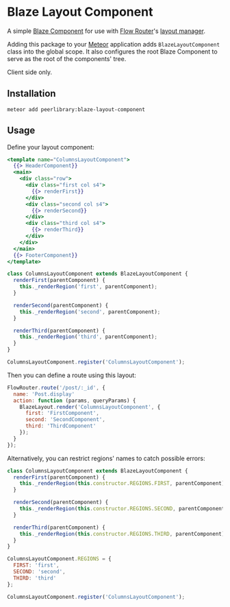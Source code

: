 Blaze Layout Component
======================

A simple [Blaze Component](https://github.com/peerlibrary/meteor-blaze-components) for use with
[Flow Router](https://github.com/kadirahq/flow-router)'s [layout manager](https://github.com/kadirahq/blaze-layout).

Adding this package to your [Meteor](http://www.meteor.com/) application adds `BlazeLayoutComponent` class
into the global scope. It also configures the root Blaze Component to serve as the root of the components' tree.

Client side only.

Installation
------------

```
meteor add peerlibrary:blaze-layout-component
```

Usage
-----

Define your layout component:

```handlebars
<template name="ColumnsLayoutComponent">
  {{> HeaderComponent}}
  <main>
    <div class="row">
      <div class="first col s4">
        {{> renderFirst}}
      </div>
      <div class="second col s4">
        {{> renderSecond}}
      </div>
      <div class="third col s4">
        {{> renderThird}}
      </div>
    </div>
  </main>
  {{> FooterComponent}}
</template>
```

```javascript
class ColumnsLayoutComponent extends BlazeLayoutComponent {
  renderFirst(parentComponent) {
    this._renderRegion('first', parentComponent);
  }

  renderSecond(parentComponent) {
    this._renderRegion('second', parentComponent);
  }

  renderThird(parentComponent) {
    this._renderRegion('third', parentComponent);
  }
}

ColumnsLayoutComponent.register('ColumnsLayoutComponent');
```

Then you can define a route using this layout:

```javascript
FlowRouter.route('/post/:_id', {
  name: 'Post.display'
  action: function (params, queryParams) {
    BlazeLayout.render('ColumnsLayoutComponent', {
      first: 'FirstComponent',
      second: 'SecondComponent',
      third: 'ThirdComponent'
    });
  }
});
```

Alternatively, you can restrict regions' names to catch possible errors:

```javascript
class ColumnsLayoutComponent extends BlazeLayoutComponent {
  renderFirst(parentComponent) {
    this._renderRegion(this.constructor.REGIONS.FIRST, parentComponent);
  }

  renderSecond(parentComponent) {
    this._renderRegion(this.constructor.REGIONS.SECOND, parentComponent);
  }

  renderThird(parentComponent) {
    this._renderRegion(this.constructor.REGIONS.THIRD, parentComponent);
  }
}

ColumnsLayoutComponent.REGIONS = {
  FIRST: 'first',
  SECOND: 'second',
  THIRD: 'third'
};

ColumnsLayoutComponent.register('ColumnsLayoutComponent');
```
